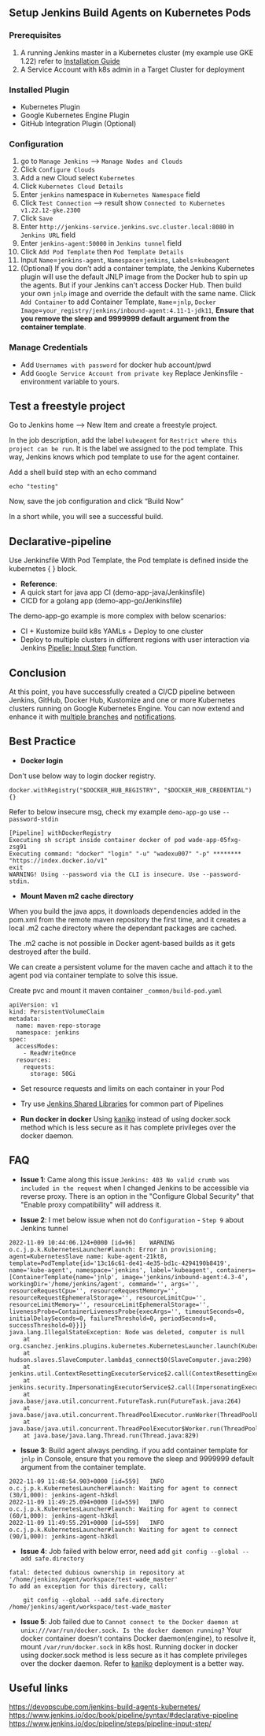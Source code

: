 ## Setup Jenkins Build Agents on Kubernetes Pods

### Prerequisites
1. A running Jenkins master in a Kubernetes cluster (my example use GKE 1.22) refer to [Installation Guide](../install_on_k8s/)
3. A Service Account with k8s admin in a Target Cluster for deployment

### Installed Plugin
* Kubernetes Plugin
* Google Kubernetes Engine Plugin
* GitHub Integration Plugin (Optional)

### Configuration
1. go to `Manage Jenkins` –> `Manage Nodes and Clouds`
2. Click `Configure Clouds`
3. Add a new Cloud select `Kubernetes`
4. Click `Kubernetes Cloud Details`
5. Enter `jenkins` namespace in `Kubernetes Namespace` field
6. Click `Test Connection` --> result show `Connected to Kubernetes v1.22.12-gke.2300`
7. Click `Save`
8. Enter `http://jenkins-service.jenkins.svc.cluster.local:8080` in `Jenkins URL` field
9. Enter `jenkins-agent:50000` in `Jenkins tunnel` field
10. Click `Add Pod Template` then `Pod Template Details`
11. Input `Name`=`jenkins-agent`, `Namespace`=`jenkins`, `Labels`=`kubeagent`
12. (Optional)  If you don’t add a container template, the Jenkins Kubernetes plugin will use the default JNLP image from the Docker hub to spin up the agents. But if your Jenkins can't access Docker Hub. Then build your own `jnlp` image and override the default with the same name. Click `Add Container` to add Container Template, `Name`=`jnlp`, `Docker Image`=`your_registry/jenkins/inbound-agent:4.11-1-jdk11`, **Ensure that you remove the sleep and 9999999 default argument from the container template**.

### Manage Credentials
* Add `Usernames with password` for docker hub account/pwd
* Add `Google Service Account from private key`
Replace Jenkinsfile - environment variable to yours.

## Test a freestyle project
Go to Jenkins home –> New Item and create a freestyle project.

In the job description, add the label `kubeagent` for `Restrict where this project can be run`. It is the label we assigned to the pod template. This way, Jenkins knows which pod template to use for the agent container.

Add a shell build step with an echo command
```
echo "testing"
```

Now, save the job configuration and click “Build Now”

In a short while, you will see a successful build.


## Declarative-pipeline
Use Jenkinsfile With Pod Template, the Pod template is defined inside the kubernetes { } block.
* **Reference**:
 * A quick start for java app CI (demo-app-java/Jenkinsfile)
 * CICD for a golang app  (demo-app-go/Jenkinsfile)
 
The demo-app-go example is more complex with below scenarios:
* CI + Kustomize build k8s YAMLs + Deploy to one cluster
* Deploy to multiple clusters in different regions with user interaction via Jenkins [Pipelie: Input Step](https://www.jenkins.io/doc/pipeline/steps/pipeline-input-step/) function.


## Conclusion
At this point, you have successfully created a CI/CD pipeline between Jenkins, GitHub, Docker Hub, Kustomize and one or more Kubernetes clusters running on Google Kubernetes Engine. You can now extend and enhance it with [multiple branches](https://www.jenkins.io/doc/tutorials/build-a-multibranch-pipeline-project/) and [notifications](https://www.jenkins.io/doc/pipeline/tour/post/).

## Best Practice
* **Docker login**

Don't use below way to login docker registry. 
```
docker.withRegistry("$DOCKER_HUB_REGISTRY", "$DOCKER_HUB_CREDENTIAL") {}
```
Refer to below insecure msg, check my example `demo-app-go` use `--password-stdin`
```
[Pipeline] withDockerRegistry
Executing sh script inside container docker of pod wade-app-05fxg-zsg91
Executing command: "docker" "login" "-u" "wadexu007" "-p" ******** "https://index.docker.io/v1" 
exit
WARNING! Using --password via the CLI is insecure. Use --password-stdin.
```

* **Mount Maven m2 cache directory**

When you build the java apps, it downloads dependencies added in the pom.xml from the remote maven repository the first time, and it creates a local .m2 cache directory where the dependant packages are cached.

The .m2 cache is not possible in Docker agent-based builds as it gets destroyed after the build.

We can create a persistent volume for the maven cache and attach it to the agent pod via container template to solve this issue.

Create pvc and mount it maven container `_common/build-pod.yaml`
```
apiVersion: v1
kind: PersistentVolumeClaim
metadata:
  name: maven-repo-storage
  namespace: jenkins
spec:
  accessModes:
    - ReadWriteOnce
  resources:
    requests:
      storage: 50Gi
```

* Set resource requests and limits on each container in your Pod

* Try use [Jenkins Shared Libraries](https://www.jenkins.io/doc/book/pipeline/shared-libraries/) for common part of Pipelines

* **Run docker in docker**
Using [kaniko](../kaniko-demo/) instead of using docker.sock method which is less secure as it has complete privileges over the docker daemon.

## FAQ

* **Issue 1**: Came along this issue `Jenkins: 403 No valid crumb was included in the request` when I changed Jenkins to be accessible via reverse proxy. There is an option in the "Configure Global Security" that "Enable proxy compatibility" will address it.


* **Issue 2**: I met below issue when not do `Configuration` - `Step 9` about Jenkins tunnel
```
2022-11-09 10:44:06.124+0000 [id=96]	WARNING	o.c.j.p.k.KubernetesLauncher#launch: Error in provisioning; agent=KubernetesSlave name: kube-agent-21kt8, template=PodTemplate{id='13c16c61-de41-4e35-bd1c-4294190b8419', name='kube-agent', namespace='jenkins', label='kubeagent', containers=[ContainerTemplate{name='jnlp', image='jenkins/inbound-agent:4.3-4', workingDir='/home/jenkins/agent', command='', args='', resourceRequestCpu='', resourceRequestMemory='', resourceRequestEphemeralStorage='', resourceLimitCpu='', resourceLimitMemory='', resourceLimitEphemeralStorage='', livenessProbe=ContainerLivenessProbe{execArgs='', timeoutSeconds=0, initialDelaySeconds=0, failureThreshold=0, periodSeconds=0, successThreshold=0}}]}
java.lang.IllegalStateException: Node was deleted, computer is null
	at org.csanchez.jenkins.plugins.kubernetes.KubernetesLauncher.launch(KubernetesLauncher.java:191)
	at hudson.slaves.SlaveComputer.lambda$_connect$0(SlaveComputer.java:298)
	at jenkins.util.ContextResettingExecutorService$2.call(ContextResettingExecutorService.java:48)
	at jenkins.security.ImpersonatingExecutorService$2.call(ImpersonatingExecutorService.java:82)
	at java.base/java.util.concurrent.FutureTask.run(FutureTask.java:264)
	at java.base/java.util.concurrent.ThreadPoolExecutor.runWorker(ThreadPoolExecutor.java:1128)
	at java.base/java.util.concurrent.ThreadPoolExecutor$Worker.run(ThreadPoolExecutor.java:628)
	at java.base/java.lang.Thread.run(Thread.java:829)
```

* **Issue 3**: Build agent always pending. 
if you add container template for `jnlp` in Console, ensure that you remove the sleep and 9999999 default argument from the container template.
```
2022-11-09 11:48:54.903+0000 [id=559]	INFO	o.c.j.p.k.KubernetesLauncher#launch: Waiting for agent to connect (30/1,000): jenkins-agent-h3kdl
2022-11-09 11:49:25.094+0000 [id=559]	INFO	o.c.j.p.k.KubernetesLauncher#launch: Waiting for agent to connect (60/1,000): jenkins-agent-h3kdl
2022-11-09 11:49:55.291+0000 [id=559]	INFO	o.c.j.p.k.KubernetesLauncher#launch: Waiting for agent to connect (90/1,000): jenkins-agent-h3kdl
```

* **Issue 4**: Job failed with below error,  need add `git config --global --add safe.directory`
```
fatal: detected dubious ownership in repository at '/home/jenkins/agent/workspace/test-wade_master'
To add an exception for this directory, call:

	git config --global --add safe.directory /home/jenkins/agent/workspace/test-wade_master
```

* **Issue 5**: Job failed due to `Cannot connect to the Docker daemon at unix:///var/run/docker.sock. Is the docker daemon running?`
Your docker container doesn't contains Docker daemon(engine), to resolve it, mount `/var/run/docker.sock` in k8s host.
Running docker in docker using docker.sock method is less secure as it has complete privileges over the docker daemon.
Refer to [kaniko](../kaniko-demo/) deployment is a better way.


## Useful links
https://devopscube.com/jenkins-build-agents-kubernetes/
https://www.jenkins.io/doc/book/pipeline/syntax/#declarative-pipeline
https://www.jenkins.io/doc/pipeline/steps/pipeline-input-step/

<br>
